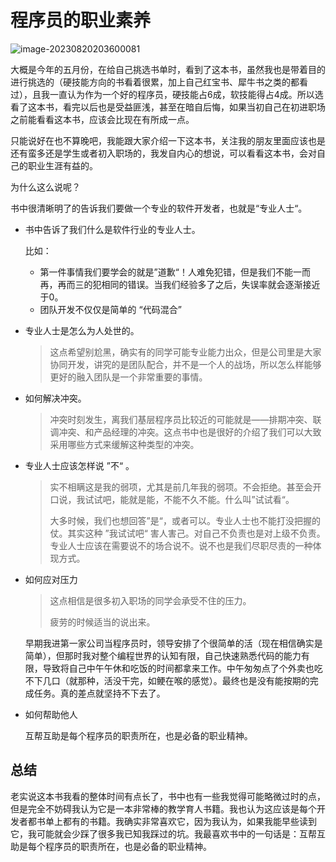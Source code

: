 # 程序员的职业素养

![image-20230820203600081](https://image.jimmyxuexue.top/img/202308202036288.png)

大概是今年的五月份，在给自己挑选书单时，看到了这本书，虽然我也是带着目的进行挑选的（硬技能方向的书看着很累，加上自己红宝书、犀牛书之类的都看过），且我一直认为作为一个好的程序员，硬技能占6成，软技能得占4成。所以选看了这本书，看完以后也是受益匪浅，甚至在暗自后悔，如果当初自己在初进职场之前能看看这本书，应该会比现在有所成一点。

只能说好在也不算晚吧，我能跟大家介绍一下这本书，关注我的朋友里面应该也是还有蛮多还是学生或者初入职场的，我发自内心的想说，可以看看这本书，会对自己的职业生涯有益的。

为什么这么说呢？

书中很清晰明了的告诉我们要做一个专业的软件开发者，也就是“专业人士“。

- 书中告诉了我们什么是软件行业的专业人士。

  比如：

  - 第一件事情我们要学会的就是”道歉“！人难免犯错，但是我们不能一而再，再而三的犯相同的错误。当我们经验多了之后，失误率就会逐渐接近于0。
  - 团队开发不仅仅是简单的 “代码混合”

- 专业人士是怎么为人处世的。

  > 这点希望别尬黑，确实有的同学可能专业能力出众，但是公司里是大家协同开发，讲究的是团队配合，并不是一个人的战场，所以怎么样能够更好的融入团队是一个非常重要的事情。

- 如何解决冲突。

  > 冲突时刻发生，离我们基层程序员比较近的可能就是——排期冲突、联调冲突、和产品经理的冲突。这点书中也是很好的介绍了我们可以大致采用哪些方式来缓解这种类型的冲突。

- 专业人士应该怎样说 ”不“ 。

  > 实不相瞒这是我的弱项，尤其是前几年我的弱项。不会拒绝。甚至会开口说，我试试吧，能就是能，不能不久不能。什么叫”试试看“。
  >
  > 大多时候，我们也想回答”是“，或者可以。专业人士也不能打没把握的仗。其实这种 ”我试试吧“ 害人害己。对自己不负责也是对上级不负责。专业人士应该在需要说不的场合说不。说不也是我们尽职尽责的一种体现方式。

- 如何应对压力

  > 这点相信是很多初入职场的同学会承受不住的压力。
  >
  > 疲劳的时候适当的说出来。

  早期我进第一家公司当程序员时，领导安排了个很简单的活（现在相信确实是简单），但那时我对整个编程世界的认知有限，自己快速熟悉代码的能力有限，导致将自己中午午休和吃饭的时间都拿来工作。中午匆匆点了个外卖也吃不下几口（就那种，活没干完，如鲠在喉的感觉）。最终也是没有能按期的完成任务。真的差点就坚持不下去了。

- 如何帮助他人

  互帮互助是每个程序员的职责所在，也是必备的职业精神。

## 总结

老实说这本书我看的整体时间有点长了，书中也有一些我觉得可能略微过时的点，但是完全不妨碍我认为它是一本非常棒的教学育人书籍。我也认为这应该是每个开发者都书单上都有的书籍。我确实非常喜欢它，因为我认为，如果我能早些读到它，我可能就会少踩了很多我已知我踩过的坑。我最喜欢书中的一句话是：互帮互助是每个程序员的职责所在，也是必备的职业精神。

